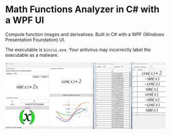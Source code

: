 # Math Functions Analyzer in C# with a WPF UI

Compute function images and derivatives. Built in C# with a WPF (Windows Presentation Foundation) UI.

The executable is `bin/ui.exe`. Your antivirus may incorrectly label the executable as a malware.

![illustration](ui.png)
